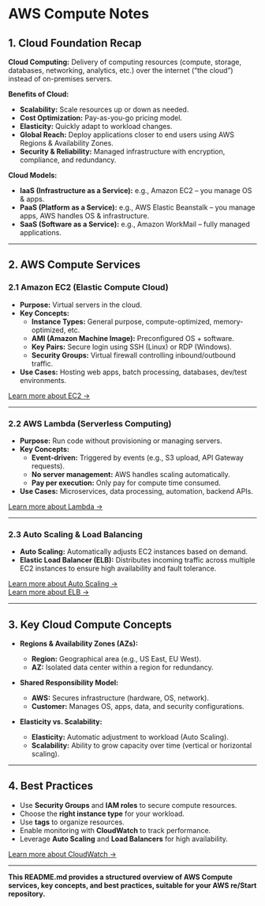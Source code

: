 # AWS Compute Notes

## 1. Cloud Foundation Recap

**Cloud Computing:** Delivery of computing resources (compute, storage, databases, networking, analytics, etc.) over the internet (“the cloud”) instead of on-premises servers.

**Benefits of Cloud:**
- **Scalability:** Scale resources up or down as needed.
- **Cost Optimization:** Pay-as-you-go pricing model.
- **Elasticity:** Quickly adapt to workload changes.
- **Global Reach:** Deploy applications closer to end users using AWS Regions & Availability Zones.
- **Security & Reliability:** Managed infrastructure with encryption, compliance, and redundancy.

**Cloud Models:**
- **IaaS (Infrastructure as a Service):** e.g., Amazon EC2 – you manage OS & apps.
- **PaaS (Platform as a Service):** e.g., AWS Elastic Beanstalk – you manage apps, AWS handles OS & infrastructure.
- **SaaS (Software as a Service):** e.g., Amazon WorkMail – fully managed applications.

---

## 2. AWS Compute Services

### 2.1 Amazon EC2 (Elastic Compute Cloud)
- **Purpose:** Virtual servers in the cloud.
- **Key Concepts:**
  - **Instance Types:** General purpose, compute-optimized, memory-optimized, etc.
  - **AMI (Amazon Machine Image):** Preconfigured OS + software.
  - **Key Pairs:** Secure login using SSH (Linux) or RDP (Windows).
  - **Security Groups:** Virtual firewall controlling inbound/outbound traffic.
- **Use Cases:** Hosting web apps, batch processing, databases, dev/test environments.

[Learn more about EC2 →](https://aws.amazon.com/ec2/)

---

### 2.2 AWS Lambda (Serverless Computing)
- **Purpose:** Run code without provisioning or managing servers.
- **Key Concepts:**
  - **Event-driven:** Triggered by events (e.g., S3 upload, API Gateway requests).
  - **No server management:** AWS handles scaling automatically.
  - **Pay per execution:** Only pay for compute time consumed.
- **Use Cases:** Microservices, data processing, automation, backend APIs.

[Learn more about Lambda →](https://aws.amazon.com/lambda/)

---

### 2.3 Auto Scaling & Load Balancing
- **Auto Scaling:** Automatically adjusts EC2 instances based on demand.  
- **Elastic Load Balancer (ELB):** Distributes incoming traffic across multiple EC2 instances to ensure high availability and fault tolerance.  

[Learn more about Auto Scaling →](https://aws.amazon.com/autoscaling/)  
[Learn more about ELB →](https://aws.amazon.com/elasticloadbalancing/)

---

## 3. Key Cloud Compute Concepts

- **Regions & Availability Zones (AZs):**
  - **Region:** Geographical area (e.g., US East, EU West).  
  - **AZ:** Isolated data center within a region for redundancy.

- **Shared Responsibility Model:**
  - **AWS:** Secures infrastructure (hardware, OS, network).  
  - **Customer:** Manages OS, apps, data, and security configurations.

- **Elasticity vs. Scalability:**
  - **Elasticity:** Automatic adjustment to workload (Auto Scaling).  
  - **Scalability:** Ability to grow capacity over time (vertical or horizontal scaling).

---

## 4. Best Practices

- Use **Security Groups** and **IAM roles** to secure compute resources.  
- Choose the **right instance type** for your workload.  
- Use **tags** to organize resources.  
- Enable monitoring with **CloudWatch** to track performance.  
- Leverage **Auto Scaling** and **Load Balancers** for high availability.  

[Learn more about CloudWatch →](https://aws.amazon.com/cloudwatch/)

---

**This README.md provides a structured overview of AWS Compute services, key concepts, and best practices, suitable for your AWS re/Start repository.**
